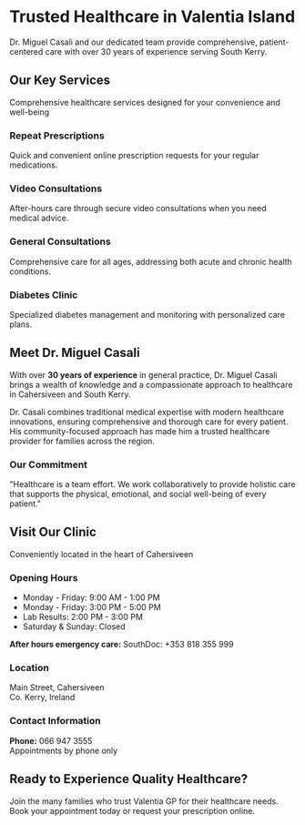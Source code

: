 # Trusted Healthcare in Valentia Island

Dr. Miguel Casali and our dedicated team provide comprehensive, patient-centered care with over 30 years of experience serving South Kerry.

## Our Key Services

Comprehensive healthcare services designed for your convenience and well-being

### Repeat Prescriptions

Quick and convenient online prescription requests for your regular medications.

### Video Consultations

After-hours care through secure video consultations when you need medical advice.

### General Consultations

Comprehensive care for all ages, addressing both acute and chronic health conditions.

### Diabetes Clinic

Specialized diabetes management and monitoring with personalized care plans.

## Meet Dr. Miguel Casali

With over **30 years of experience** in general practice, Dr. Miguel Casali brings a wealth of knowledge and a compassionate approach to healthcare in Cahersiveen and South Kerry.

Dr. Casali combines traditional medical expertise with modern healthcare innovations, ensuring comprehensive and thorough care for every patient. His community-focused approach has made him a trusted healthcare provider for families across the region.

### Our Commitment

"Healthcare is a team effort. We work collaboratively to provide holistic care that supports the physical, emotional, and social well-being of every patient."

## Visit Our Clinic

Conveniently located in the heart of Cahersiveen

### Opening Hours

- Monday - Friday: 9:00 AM - 1:00 PM
- Monday - Friday: 3:00 PM - 5:00 PM
- Lab Results: 2:00 PM - 3:00 PM
- Saturday & Sunday: Closed

**After hours emergency care:**
SouthDoc: +353 818 355 999

### Location

Main Street, Cahersiveen  
Co. Kerry, Ireland

### Contact Information

**Phone:** 066 947 3555  
Appointments by phone only

## Ready to Experience Quality Healthcare?

Join the many families who trust Valentia GP for their healthcare needs. Book your appointment today or request your prescription online.
